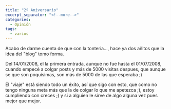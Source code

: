 ```yaml
---
title: "2º Aniversario"
excerpt_separator: "<!--more-->"
categories:
  - Opinión
tags:
  - varios
---
```

Acabo de darme cuenta de que con la tonteria..., hace ya dos añitos que la idea del "blog" tomo forma.

Del 14/01/2008, el la primera entrada, aunque no fue hasta el 01/07/2008, cuando empecé a colgar posts y más de 5000 visitas despues, que aunque se que son poquísimas, son más de 5000 de las que esperaba ;)
<!--more-->

El "viaje" está siendo todo un éxito, así que sigo con esto, que como no tengo ninguna meta más que la de colgar lo que me apetezca ;), estoy cumpliendo con creces ;) y si a alguien le sirve de algo alguna vez pues mejor que mejor.